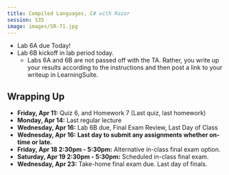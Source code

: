```yaml
---
title: Compiled Languages, C# with Razor
session: S35
image: images/SR-71.jpg
---
```


* Lab 6A due Today!
* Lab 6B kickoff in lab period today.
    * Labs 6A and 6B are not passed off with the TA. Rather, you write up your results according to the instructions and then post a link to your writeup in LearningSuite.

## Wrapping Up
* **Friday, Apr 11:** Quiz 6, and Homework 7 (Last quiz, last homework)
* **Monday, Apr 14:** Last regular lecture
* **Wednesday, Apr 16:** Lab 6B due, Final Exam Review, Last Day of Class
* **Wednesday, Apr 16:** **Last day to submit any assignments whether on-time or late.**
* **Friday, Apr 18 2:30pm - 5:30pm:** Alternative in-class final exam option.
* **Saturday, Apr 19 2:30pm - 5:30pm:** Scheduled in-class final exam.
* **Wednesday, Apr 23:** Take-home final exam due. Last day of finals.

